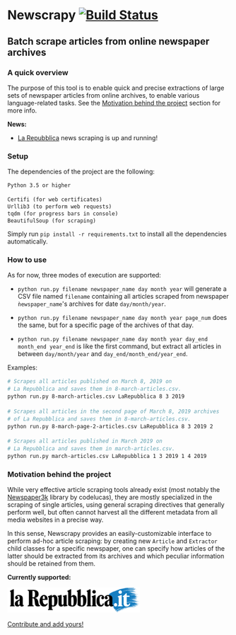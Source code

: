 # Newscrapy [![Build Status](https://travis-ci.org/gsarti/newscrapy.svg?branch=master)](https://travis-ci.org/gsarti/newscrapy)

## Batch scrape articles from online newspaper archives

### A quick overview

The purpose of this tool is to enable quick and precise extractions of large sets of newspaper articles from online archives, to enable various language-related tasks. See the [Motivation behind the project](#motivation-behind-the-project) section for more info.

**News:**

* [La Repubblica](repubblica.it) news scraping is up and running!

### Setup

The dependencies of the project are the following:

```
Python 3.5 or higher

Certifi (for web certificates)
Urllib3 (to perform web requests)
tqdm (for progress bars in console)
BeautifulSoup (for scraping)
```

Simply run `pip install -r requirements.txt` to install all the dependencies automatically.

### How to use

As for now, three modes of execution are supported:

* `python run.py filename newspaper_name day month year` will generate a CSV file named `filename` containing all articles scraped from newspaper `ǹewspaper_name`'s archives for date `day/month/year`.

* `python run.py filename newspaper_name day month year page_num` does the same, but for a specific page of the archives of that day.

* `python run.py filename newspaper_name day month year day_end month_end year_end` is like the first command, but extract all articles in between `day/month/year` and `day_end/month_end/year_end`.

Examples:

```bash
# Scrapes all articles published on March 8, 2019 on
# La Repubblica and saves them in 8-march-articles.csv.
python run.py 8-march-articles.csv LaRepubblica 8 3 2019

# Scrapes all articles in the second page of March 8, 2019 archives
# of La Repubblica and saves them in 8-march-articles.csv.
python run.py 8-march-page-2-articles.csv LaRepubblica 8 3 2019 2

# Scrapes all articles published in March 2019 on
# La Repubblica and saves them in march-articles.csv.
python run.py march-articles.csv LaRepubblica 1 3 2019 1 4 2019
```

### Motivation behind the project

While very effective article scraping tools already exist (most notably the [Newspaper3k](https://github.com/codelucas/newspaper) library by codelucas), they are mostly specialized in the scraping of single articles, using general scraping directives that generally perform well, but often cannot harvest all the different metadata from all media websites in a precise way.

In this sense, Newscrapy provides an easily-customizable interface to perform ad-hoc article scraping: by creating new `Article` and `Extractor` child classes for a specific newspaper, one can specify how articles of the latter should be extracted from its archives and which peculiar information should be retained from them.

**Currently supported:**

<img src="images/larepubblicait.png" style="width:300px"/>

[Contribute and add yours!](https://github.com/gsarti/newscrapy/pulls)
